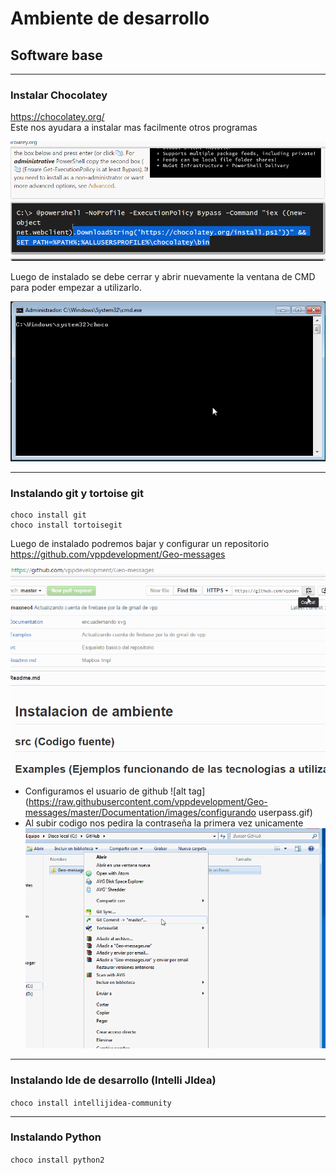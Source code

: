 # Ambiente de desarrollo #

## Software base ##

-------------

### Instalar Chocolatey  ###
<https://chocolatey.org/>  
Este nos ayudara a instalar mas facilmente otros programas

![alt tag](https://raw.githubusercontent.com/vppdevelopment/Geo-messages/master/Documentation/images/Chocolatey%20install.gif)

Luego de instalado se debe cerrar y abrir nuevamente la ventana de CMD para poder empezar a utilizarlo.


![alt tag](https://raw.githubusercontent.com/vppdevelopment/Geo-messages/master/Documentation/images/python%20install.gif)

--------------

### Instalando git y tortoise git ###

```
choco install git
choco install tortoisegit
```

Luego de instalado podremos bajar y configurar un repositorio
<https://github.com/vppdevelopment/Geo-messages>

![alt tag](https://raw.githubusercontent.com/vppdevelopment/Geo-messages/master/Documentation/images/git%20repositorio.gif)
* Configuramos el usuario de github
![alt tag](https://raw.githubusercontent.com/vppdevelopment/Geo-messages/master/Documentation/images/configurando userpass.gif)
* Al subir codigo nos pedira la contraseña la primera vez unicamente
![alt tag](https://raw.githubusercontent.com/vppdevelopment/Geo-messages/master/Documentation/images/Subiendo%20codigo.gif)

--------------

### Instalando Ide de desarrollo (Intelli JIdea) ###

`choco install intellijidea-community`

--------------

### Instalando Python ###

`choco install python2`
